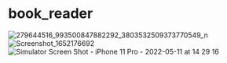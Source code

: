 # book_reader

![279644516_993500847882292_3803532509373770549_n](https://user-images.githubusercontent.com/52132635/167291347-3c725abc-a704-4056-8ff6-4f9b7b3c2fc6.jpg)
![Screenshot_1652176692](https://user-images.githubusercontent.com/52132635/167602915-30370e5e-c8ae-4e0d-8109-16b869c5dce5.png)
![Simulator Screen Shot - iPhone 11 Pro - 2022-05-11 at 14 29 16](https://user-images.githubusercontent.com/52132635/167793437-e1e395b1-a9bf-4d56-b7bb-e5d92aa53046.png)
